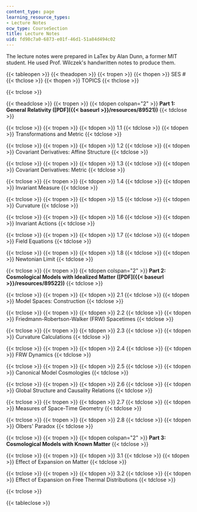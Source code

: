 ```yaml
---
content_type: page
learning_resource_types:
- Lecture Notes
ocw_type: CourseSection
title: Lecture Notes
uid: fd98c7a0-6873-e01f-46d1-51a84d494c02
---
```


The lecture notes were prepared in LaTex by Alan Dunn, a former MIT student. He used Prof. Wilczek's handwritten notes to produce them.

{{< tableopen >}}
{{< theadopen >}}
{{< tropen >}}
{{< thopen >}}
SES #
{{< thclose >}}
{{< thopen >}}
TOPICS
{{< thclose >}}

{{< trclose >}}

{{< theadclose >}}
{{< tropen >}}
{{< tdopen colspan="2" >}}
**Part 1: General Relativity ([PDF]({{< baseurl >}}/resources/89521))**
{{< tdclose >}}

{{< trclose >}}
{{< tropen >}}
{{< tdopen >}}
1.1
{{< tdclose >}}
{{< tdopen >}}
Transformations and Metric
{{< tdclose >}}

{{< trclose >}}
{{< tropen >}}
{{< tdopen >}}
1.2
{{< tdclose >}}
{{< tdopen >}}
Covariant Derivatives: Affine Structure
{{< tdclose >}}

{{< trclose >}}
{{< tropen >}}
{{< tdopen >}}
1.3
{{< tdclose >}}
{{< tdopen >}}
Covariant Derivatives: Metric
{{< tdclose >}}

{{< trclose >}}
{{< tropen >}}
{{< tdopen >}}
1.4
{{< tdclose >}}
{{< tdopen >}}
Invariant Measure
{{< tdclose >}}

{{< trclose >}}
{{< tropen >}}
{{< tdopen >}}
1.5
{{< tdclose >}}
{{< tdopen >}}
Curvature
{{< tdclose >}}

{{< trclose >}}
{{< tropen >}}
{{< tdopen >}}
1.6
{{< tdclose >}}
{{< tdopen >}}
Invariant Actions
{{< tdclose >}}

{{< trclose >}}
{{< tropen >}}
{{< tdopen >}}
1.7
{{< tdclose >}}
{{< tdopen >}}
Field Equations
{{< tdclose >}}

{{< trclose >}}
{{< tropen >}}
{{< tdopen >}}
1.8
{{< tdclose >}}
{{< tdopen >}}
Newtonian Limit
{{< tdclose >}}

{{< trclose >}}
{{< tropen >}}
{{< tdopen colspan="2" >}}
**Part 2: Cosmological Models with Idealized Matter ([PDF]({{< baseurl >}}/resources/89522))**
{{< tdclose >}}

{{< trclose >}}
{{< tropen >}}
{{< tdopen >}}
2.1
{{< tdclose >}}
{{< tdopen >}}
Model Spaces: Construction
{{< tdclose >}}

{{< trclose >}}
{{< tropen >}}
{{< tdopen >}}
2.2
{{< tdclose >}}
{{< tdopen >}}
Friedmann-Robertson-Walker (FRW) Spacetimes
{{< tdclose >}}

{{< trclose >}}
{{< tropen >}}
{{< tdopen >}}
2.3
{{< tdclose >}}
{{< tdopen >}}
Curvature Calculations
{{< tdclose >}}

{{< trclose >}}
{{< tropen >}}
{{< tdopen >}}
2.4
{{< tdclose >}}
{{< tdopen >}}
FRW Dynamics
{{< tdclose >}}

{{< trclose >}}
{{< tropen >}}
{{< tdopen >}}
2.5
{{< tdclose >}}
{{< tdopen >}}
Canonical Model Cosmologies
{{< tdclose >}}

{{< trclose >}}
{{< tropen >}}
{{< tdopen >}}
2.6
{{< tdclose >}}
{{< tdopen >}}
Global Structure and Causality Relations
{{< tdclose >}}

{{< trclose >}}
{{< tropen >}}
{{< tdopen >}}
2.7
{{< tdclose >}}
{{< tdopen >}}
Measures of Space-Time Geometry
{{< tdclose >}}

{{< trclose >}}
{{< tropen >}}
{{< tdopen >}}
2.8
{{< tdclose >}}
{{< tdopen >}}
Olbers' Paradox
{{< tdclose >}}

{{< trclose >}}
{{< tropen >}}
{{< tdopen colspan="2" >}}
**Part 3: Cosmological Models with Known Matter**
{{< tdclose >}}

{{< trclose >}}
{{< tropen >}}
{{< tdopen >}}
3.1
{{< tdclose >}}
{{< tdopen >}}
Effect of Expansion on Matter
{{< tdclose >}}

{{< trclose >}}
{{< tropen >}}
{{< tdopen >}}
3.2
{{< tdclose >}}
{{< tdopen >}}
Effect of Expansion on Free Thermal Distributions
{{< tdclose >}}

{{< trclose >}}

{{< tableclose >}}
